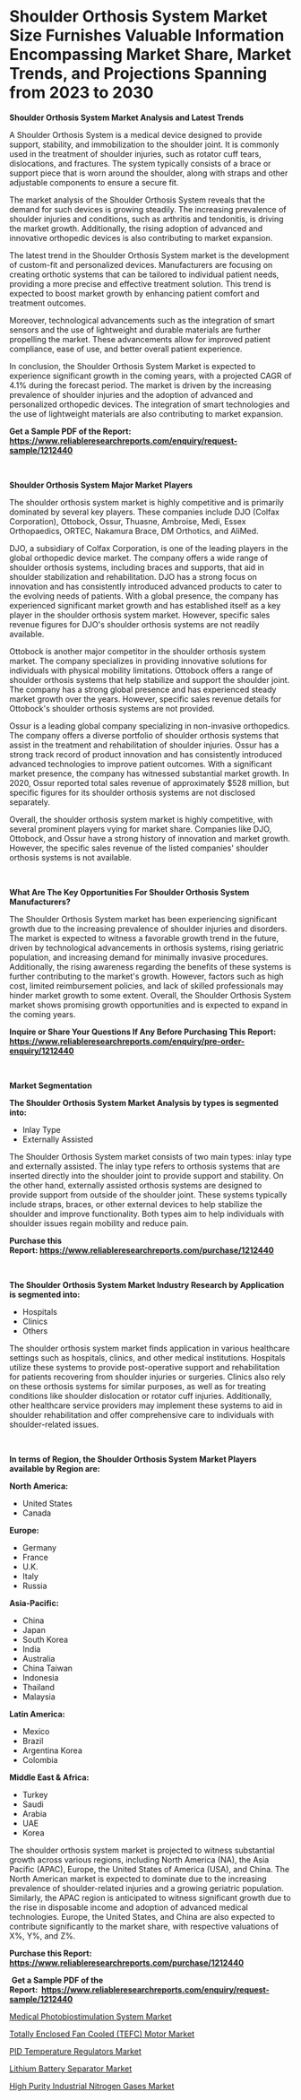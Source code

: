 <p><h1>Shoulder Orthosis System Market Size Furnishes Valuable Information Encompassing Market Share, Market Trends, and Projections Spanning from 2023 to 2030</h1></p><p><strong>Shoulder Orthosis System Market Analysis and Latest Trends</strong></p>
<p><p>A Shoulder Orthosis System is a medical device designed to provide support, stability, and immobilization to the shoulder joint. It is commonly used in the treatment of shoulder injuries, such as rotator cuff tears, dislocations, and fractures. The system typically consists of a brace or support piece that is worn around the shoulder, along with straps and other adjustable components to ensure a secure fit.</p><p>The market analysis of the Shoulder Orthosis System reveals that the demand for such devices is growing steadily. The increasing prevalence of shoulder injuries and conditions, such as arthritis and tendonitis, is driving the market growth. Additionally, the rising adoption of advanced and innovative orthopedic devices is also contributing to market expansion.</p><p>The latest trend in the Shoulder Orthosis System market is the development of custom-fit and personalized devices. Manufacturers are focusing on creating orthotic systems that can be tailored to individual patient needs, providing a more precise and effective treatment solution. This trend is expected to boost market growth by enhancing patient comfort and treatment outcomes.</p><p>Moreover, technological advancements such as the integration of smart sensors and the use of lightweight and durable materials are further propelling the market. These advancements allow for improved patient compliance, ease of use, and better overall patient experience.</p><p>In conclusion, the Shoulder Orthosis System Market is expected to experience significant growth in the coming years, with a projected CAGR of 4.1% during the forecast period. The market is driven by the increasing prevalence of shoulder injuries and the adoption of advanced and personalized orthopedic devices. The integration of smart technologies and the use of lightweight materials are also contributing to market expansion.</p></p>
<p><strong>Get a Sample PDF of the Report:&nbsp; <a href="https://www.reliableresearchreports.com/enquiry/request-sample/1212440">https://www.reliableresearchreports.com/enquiry/request-sample/1212440</a></strong></p>
<p>&nbsp;</p>
<p><strong>Shoulder Orthosis System Major Market Players</strong></p>
<p><p>The shoulder orthosis system market is highly competitive and is primarily dominated by several key players. These companies include DJO (Colfax Corporation), Ottobock, Ossur, Thuasne, Ambroise, Medi, Essex Orthopaedics, ORTEC, Nakamura Brace, DM Orthotics, and AliMed.</p><p>DJO, a subsidiary of Colfax Corporation, is one of the leading players in the global orthopedic device market. The company offers a wide range of shoulder orthosis systems, including braces and supports, that aid in shoulder stabilization and rehabilitation. DJO has a strong focus on innovation and has consistently introduced advanced products to cater to the evolving needs of patients. With a global presence, the company has experienced significant market growth and has established itself as a key player in the shoulder orthosis system market. However, specific sales revenue figures for DJO's shoulder orthosis systems are not readily available.</p><p>Ottobock is another major competitor in the shoulder orthosis system market. The company specializes in providing innovative solutions for individuals with physical mobility limitations. Ottobock offers a range of shoulder orthosis systems that help stabilize and support the shoulder joint. The company has a strong global presence and has experienced steady market growth over the years. However, specific sales revenue details for Ottobock's shoulder orthosis systems are not provided.</p><p>Ossur is a leading global company specializing in non-invasive orthopedics. The company offers a diverse portfolio of shoulder orthosis systems that assist in the treatment and rehabilitation of shoulder injuries. Ossur has a strong track record of product innovation and has consistently introduced advanced technologies to improve patient outcomes. With a significant market presence, the company has witnessed substantial market growth. In 2020, Ossur reported total sales revenue of approximately $528 million, but specific figures for its shoulder orthosis systems are not disclosed separately.</p><p>Overall, the shoulder orthosis system market is highly competitive, with several prominent players vying for market share. Companies like DJO, Ottobock, and Ossur have a strong history of innovation and market growth. However, the specific sales revenue of the listed companies' shoulder orthosis systems is not available.</p></p>
<p>&nbsp;</p>
<p><strong>What Are The Key Opportunities For Shoulder Orthosis System Manufacturers?</strong></p>
<p><p>The Shoulder Orthosis System market has been experiencing significant growth due to the increasing prevalence of shoulder injuries and disorders. The market is expected to witness a favorable growth trend in the future, driven by technological advancements in orthosis systems, rising geriatric population, and increasing demand for minimally invasive procedures. Additionally, the rising awareness regarding the benefits of these systems is further contributing to the market's growth. However, factors such as high cost, limited reimbursement policies, and lack of skilled professionals may hinder market growth to some extent. Overall, the Shoulder Orthosis System market shows promising growth opportunities and is expected to expand in the coming years.</p></p>
<p><strong>Inquire or Share Your Questions If Any Before Purchasing This Report: <a href="https://www.reliableresearchreports.com/enquiry/pre-order-enquiry/1212440">https://www.reliableresearchreports.com/enquiry/pre-order-enquiry/1212440</a></strong></p>
<p>&nbsp;</p>
<p><strong>Market Segmentation</strong></p>
<p><strong>The Shoulder Orthosis System Market Analysis by types is segmented into:</strong></p>
<p><ul><li>Inlay Type</li><li>Externally Assisted</li></ul></p>
<p><p>The Shoulder Orthosis System market consists of two main types: inlay type and externally assisted. The inlay type refers to orthosis systems that are inserted directly into the shoulder joint to provide support and stability. On the other hand, externally assisted orthosis systems are designed to provide support from outside of the shoulder joint. These systems typically include straps, braces, or other external devices to help stabilize the shoulder and improve functionality. Both types aim to help individuals with shoulder issues regain mobility and reduce pain.</p></p>
<p><strong>Purchase this Report:&nbsp;<a href="https://www.reliableresearchreports.com/purchase/1212440">https://www.reliableresearchreports.com/purchase/1212440</a></strong></p>
<p>&nbsp;</p>
<p><strong>The Shoulder Orthosis System Market Industry Research by Application is segmented into:</strong></p>
<p><ul><li>Hospitals</li><li>Clinics</li><li>Others</li></ul></p>
<p><p>The shoulder orthosis system market finds application in various healthcare settings such as hospitals, clinics, and other medical institutions. Hospitals utilize these systems to provide post-operative support and rehabilitation for patients recovering from shoulder injuries or surgeries. Clinics also rely on these orthosis systems for similar purposes, as well as for treating conditions like shoulder dislocation or rotator cuff injuries. Additionally, other healthcare service providers may implement these systems to aid in shoulder rehabilitation and offer comprehensive care to individuals with shoulder-related issues.</p></p>
<p>&nbsp;</p>
<p><strong>In terms of Region, the Shoulder Orthosis System Market Players available by Region are:</strong></p>
<p>
    <p> <strong> North America: </strong>
        <ul>
            <li>United States</li>
            <li>Canada</li>
        </ul>
        </p> 
    <p> <strong> Europe: </strong>
        <ul>
            <li>Germany</li>
            <li>France</li>
            <li>U.K.</li>
            <li>Italy</li>
            <li>Russia</li>
        </ul>
        </p> 
    <p> <strong> Asia-Pacific: </strong>
        <ul>
            <li>China</li>
            <li>Japan</li>
            <li>South Korea</li>
            <li>India</li>
            <li>Australia</li>
            <li>China Taiwan</li>
            <li>Indonesia</li>
            <li>Thailand</li>
            <li>Malaysia</li>
        </ul>
        </p> 
    <p> <strong> Latin America: </strong>
        <ul>
            <li>Mexico</li>
            <li>Brazil</li>
            <li>Argentina Korea</li>
            <li>Colombia</li>
        </ul>
        </p> 
    <p> <strong> Middle East & Africa: </strong>
        <ul>
            <li>Turkey</li>
            <li>Saudi</li>
            <li>Arabia</li>
            <li>UAE</li>
            <li>Korea</li>
        </ul>
    </p>
    </p>
<p><p>The shoulder orthosis system market is projected to witness substantial growth across various regions, including North America (NA), the Asia Pacific (APAC), Europe, the United States of America (USA), and China. The North American market is expected to dominate due to the increasing prevalence of shoulder-related injuries and a growing geriatric population. Similarly, the APAC region is anticipated to witness significant growth due to the rise in disposable income and adoption of advanced medical technologies. Europe, the United States, and China are also expected to contribute significantly to the market share, with respective valuations of X%, Y%, and Z%.</p></p>
<p><strong>Purchase this Report: <a href="https://www.reliableresearchreports.com/purchase/1212440">https://www.reliableresearchreports.com/purchase/1212440</a></strong></p>
<p>&nbsp;<strong>Get a Sample PDF of the Report:&nbsp;&nbsp;<a href="https://www.reliableresearchreports.com/enquiry/request-sample/1212440">https://www.reliableresearchreports.com/enquiry/request-sample/1212440</a></strong></p>
<p><strong></strong></p>
<p><p><a href="https://github.com/BryceTownsendr/Market-Research-Report-List-1/blob/main/medical-photobiostimulation-system-market.md">Medical Photobiostimulation System Market</a></p><p><a href="https://www.linkedin.com/pulse/totally-enclosed-fan-cooled-tefc-motor-market-size-share-6ihpe/">Totally Enclosed Fan Cooled (TEFC) Motor Market</a></p><p><a href="https://www.linkedin.com/pulse/pid-temperature-regulators-market-research-report-unlocks-4coke/">PID Temperature Regulators Market</a></p><p><a href="https://medium.com/@soledadhane827/lithium-battery-separator-market-size-growth-forecast-2023-2030-8755eb5c3caa">Lithium Battery Separator Market</a></p><p><a href="https://github.com/WillieWoodard/Market-Research-Report-List-1/blob/main/high-purity-industrial-nitrogen-gases-market.md">High Purity Industrial Nitrogen Gases Market</a></p></p>
